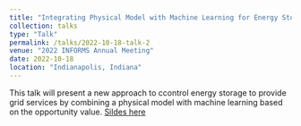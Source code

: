 ```yaml
---
title: "Integrating Physical Model with Machine Learning for Energy Storage Control"
collection: talks
type: "Talk"
permalink: /talks/2022-10-18-talk-2
venue: "2022 INFORMS Annual Meeting"
date: 2022-10-18
location: "Indianapolis, Indiana"
---
```


This talk will present a new approach to ccontrol energy storage to provide grid services by combining a physical model with machine learning based on the opportunity value. [Sildes here](http://exampleurl.com)
